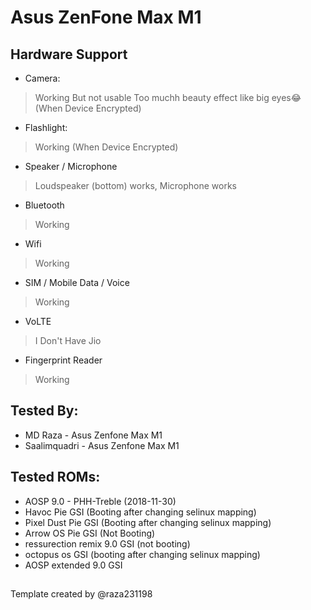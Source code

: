 # Asus ZenFone Max M1

## Hardware Support

* Camera:
> Working But not usable Too muchh beauty effect like big eyes😂(When Device Encrypted)

* Flashlight:
> Working (When Device Encrypted)

* Speaker / Microphone
> Loudspeaker (bottom) works, Microphone works

* Bluetooth
> Working

* Wifi
> Working

* SIM / Mobile Data / Voice
> Working

* VoLTE
> I Don't Have Jio

* Fingerprint Reader
> Working

## Tested By:
* MD Raza - Asus Zenfone Max M1
* Saalimquadri -  Asus Zenfone Max M1

## Tested ROMs:
* AOSP 9.0 - PHH-Treble (2018-11-30)
* Havoc Pie GSI (Booting after changing selinux mapping)
* Pixel Dust Pie GSI (Booting after changing selinux mapping)
* Arrow OS Pie GSI (Not Booting)
* ressurection remix 9.0 GSI (not booting)
* octopus os GSI (booting after changing selinux mapping)
* AOSP extended 9.0 GSI 
##
Template created by @raza231198